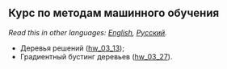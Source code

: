 ## Курс по методам машинного обучения

*Read this in other languages: [English](README.md), [Русский](README.ru.md).*

- Деревья решений ([hw_03_13](./hw_03_13));
- Градиентный бустинг деревьев ([hw_03_27](./hw_03_27)).
